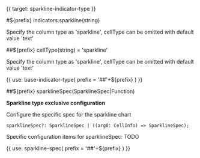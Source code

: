 {{ target: sparkline-indicator-type }}

#${prefix} indicators.sparkline(string)

Specify the column type as 'sparkline', cellType can be omitted with default value 'text'


##${prefix} cellType(string) = 'sparkline'

Specify the column type as 'sparkline', cellType can be omitted with default value 'text'

{{ use: base-indicator-type(
    prefix = '##'+${prefix}
) }}

##${prefix} sparklineSpec(SparklineSpec|Function)

**Sparkline type exclusive configuration**

Configure the specific spec for the sparkline chart


```
sparklineSpec?: SparklineSpec | ((arg0: CellInfo) => SparklineSpec);
```

Specific configuration items for sparklineSpec: TODO

{{ use: sparkline-spec(
    prefix = '##'+${prefix}
) }}